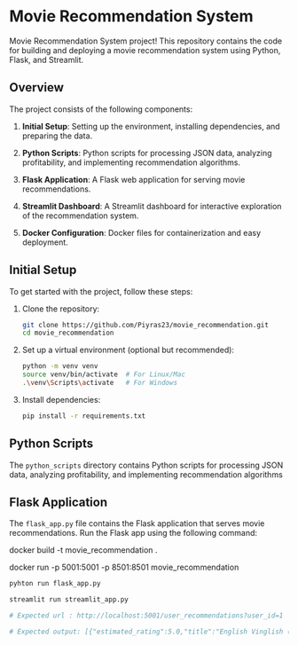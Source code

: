 # Movie Recommendation System

Movie Recommendation System project! This repository contains the code for building and deploying a movie recommendation system using Python, Flask, and Streamlit. 

## Overview

The project consists of the following components:

1. **Initial Setup**: Setting up the environment, installing dependencies, and preparing the data.

2. **Python Scripts**: Python scripts for processing JSON data, analyzing profitability, and implementing recommendation algorithms.

3. **Flask Application**: A Flask web application for serving movie recommendations.

4. **Streamlit Dashboard**: A Streamlit dashboard for interactive exploration of the recommendation system.

5. **Docker Configuration**: Docker files for containerization and easy deployment.

## Initial Setup

To get started with the project, follow these steps:

1. Clone the repository:

    ```bash
    git clone https://github.com/Piyras23/movie_recommendation.git
    cd movie_recommendation
    ```

2. Set up a virtual environment (optional but recommended):

    ```bash
    python -m venv venv
    source venv/bin/activate  # For Linux/Mac
    .\venv\Scripts\activate   # For Windows
    ```

3. Install dependencies:

    ```bash
    pip install -r requirements.txt
    ```

## Python Scripts
The `python_scripts` directory contains Python scripts for processing JSON data, analyzing profitability, and implementing recommendation algorithms


## Flask Application
The `flask_app.py` file contains the Flask application that serves movie recommendations. Run the Flask app using the following command:

docker build -t movie_recommendation .

docker run -p 5001:5001 -p 8501:8501 movie_recommendation

```bash
pyhton run flask_app.py

streamlit run streamlit_app.py

# Expected url : http://localhost:5001/user_recommendations?user_id=1

# Expected output: [{"estimated_rating":5.0,"title":"English Vinglish (2012)"},{"estimated_rating":5.0,"title":"Mother (Madeo) (2009)"},{"estimated_rating":5.0,"title":"Voices from the List (2004)"},{"estimated_rating":5.0,"title":"Siam Sunset (1999)"},{"estimated_rating":5.0,"title":"Boy Eats Girl (2005)"}]





